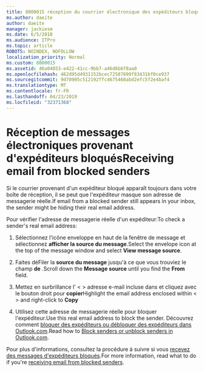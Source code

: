 ```yaml
---
title: 8000015 réception du courrier électronique des expéditeurs bloqués dans Outlook.com
ms.author: daeite
author: daeite
manager: jackiesm
ms.date: 6/5/2018
ms.audience: ITPro
ms.topic: article
ROBOTS: NOINDEX, NOFOLLOW
localization_priority: Normal
ms.custom: 8000015
ms.assetid: 46a04853-e422-41cc-9bb7-a46d6b6f8aa0
ms.openlocfilehash: 462d95d4931152bcec72587899f83431bf0ce937
ms.sourcegitcommit: 9d78905c512192ffc4675468abd2efc5f2e4baf4
ms.translationtype: MT
ms.contentlocale: fr-FR
ms.lasthandoff: 04/23/2019
ms.locfileid: "32371368"
---
```

# <a name="receiving-email-from-blocked-senders"></a><span data-ttu-id="acef8-102">Réception de messages électroniques provenant d'expéditeurs bloqués</span><span class="sxs-lookup"><span data-stu-id="acef8-102">Receiving email from blocked senders</span></span>

<span data-ttu-id="acef8-103">Si le courrier provenant d'un expéditeur bloqué apparaît toujours dans votre boîte de réception, il se peut que l'expéditeur masque son adresse de messagerie réelle.</span><span class="sxs-lookup"><span data-stu-id="acef8-103">If email from a blocked sender still appears in your inbox, the sender might be hiding their real email address.</span></span>
  
<span data-ttu-id="acef8-104">Pour vérifier l'adresse de messagerie réelle d'un expéditeur:</span><span class="sxs-lookup"><span data-stu-id="acef8-104">To check a sender's real email address:</span></span>
  
1. <span data-ttu-id="acef8-105">Sélectionnez l'icône enveloppe en haut de la fenêtre de message et sélectionnez **afficher la source du message**.</span><span class="sxs-lookup"><span data-stu-id="acef8-105">Select the envelope icon at the top of the message window and select **View message source**.</span></span>
    
2. <span data-ttu-id="acef8-106">Faites déFiler la **source du message** jusqu'à ce que vous trouviez le champ **de** .</span><span class="sxs-lookup"><span data-stu-id="acef8-106">Scroll down the **Message source** until you find the **From** field.</span></span> 
    
3. <span data-ttu-id="acef8-107">Mettez en surbrillance l' \< \> adresse e-mail incluse dans et cliquez avec le bouton droit pour **copier**</span><span class="sxs-lookup"><span data-stu-id="acef8-107">Highlight the email address enclosed within \< \> and right-click to **Copy**</span></span>
    
4. <span data-ttu-id="acef8-108">Utilisez cette adresse de messagerie réelle pour bloquer l'expéditeur.</span><span class="sxs-lookup"><span data-stu-id="acef8-108">Use this real email address to block the sender.</span></span> <span data-ttu-id="acef8-109">Découvrez comment [bloquer des expéditeurs ou débloquer des expéditeurs dans Outlook.com](https://support.office.com/article/afba1c94-77bb-4f50-8b85-057cf52f4d5e.aspx).</span><span class="sxs-lookup"><span data-stu-id="acef8-109">Read how to [Block senders or unblock senders in Outlook.com](https://support.office.com/article/afba1c94-77bb-4f50-8b85-057cf52f4d5e.aspx).</span></span>
    
<span data-ttu-id="acef8-110">Pour plus d'informations, consultez la procédure à suivre si vous [recevez des messages d'expéditeurs bloqués](https://go.microsoft.com/fwlink/p/?linkid=2002011&amp;clcid=0x409).</span><span class="sxs-lookup"><span data-stu-id="acef8-110">For more information, read what to do if you're [receiving email from blocked senders](https://go.microsoft.com/fwlink/p/?linkid=2002011&amp;clcid=0x409).</span></span>
  

